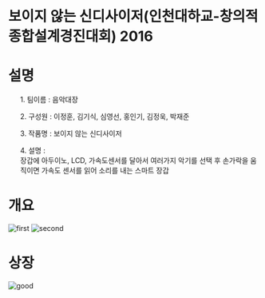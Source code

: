 # 보이지 않는 신디사이저(인천대하교-창의적종합설계경진대회) 2016

설명
===
<ol>1. 팀이름 : 음악대장</ol>
<ol>2. 구성원 : 이정훈, 김기식, 심영선, 홍인기, 김정욱, 박재준</ol>
<ol>3. 작품명 : 보이지 않는 신디사이저</ol>
<ol>4. 설명 : <br>
장갑에 아두이노, LCD, 가속도센서를 달아서 여러가지 악기를 선택 후 손가락을 움직이면 가속도 센서를 읽어 소리를 내는 스마트 장갑 </ol>


개요
===
![first](https://postfiles.pstatic.net/MjAyMDA1MjlfMjUg/MDAxNTkwNzM0OTUzNjA5.iTswnX0RpV5sR7abP89VzmxzBa3nHb_an3ahBRXmpqIg.oHyMBt3hXU-S2Cm5GeWANafZUNe9QHkF3mf3oVEwbR0g.PNG.wjddnr972/first.png?type=w773)
![second](https://postfiles.pstatic.net/MjAyMDA1MjlfNTYg/MDAxNTkwNzM0OTU2NzIy._HWgMjQ3hV0acB41zgKnf7dHfAGJiyVy5y-rtwXNtZAg.urCAxAu4OahjZTCza_yy6ThS6PHtkIQMi2f1UfOVrjog.PNG.wjddnr972/second.png?type=w773)

상장
===
![good](https://postfiles.pstatic.net/MjAyMDA1MjlfMjIz/MDAxNTkwNzM0OTU4OTA3.vBymg2ys1D8bQjSfCSiFLKN1BPeoAMSSCHbgbntP-dMg.PL3AGgOZNkSRfagu_JtOOqmlwHS7qIriI9DlbrvgBrwg.JPEG.wjddnr972/good.jpg?type=w773)
